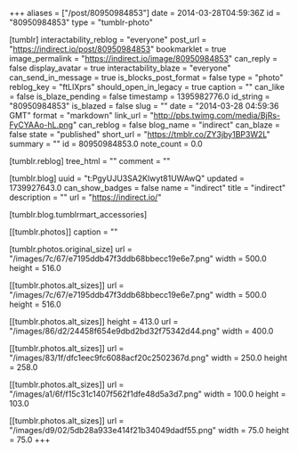 +++
aliases = ["/post/80950984853"]
date = 2014-03-28T04:59:36Z
id = "80950984853"
type = "tumblr-photo"

[tumblr]
interactability_reblog = "everyone"
post_url = "https://indirect.io/post/80950984853"
bookmarklet = true
image_permalink = "https://indirect.io/image/80950984853"
can_reply = false
display_avatar = true
interactability_blaze = "everyone"
can_send_in_message = true
is_blocks_post_format = false
type = "photo"
reblog_key = "ftLlXprs"
should_open_in_legacy = true
caption = ""
can_like = false
is_blaze_pending = false
timestamp = 1395982776.0
id_string = "80950984853"
is_blazed = false
slug = ""
date = "2014-03-28 04:59:36 GMT"
format = "markdown"
link_url = "http://pbs.twimg.com/media/BjRs-FyCYAAo-hL.png"
can_reblog = false
blog_name = "indirect"
can_blaze = false
state = "published"
short_url = "https://tmblr.co/ZY3jby1BP3W2L"
summary = ""
id = 80950984853.0
note_count = 0.0

[tumblr.reblog]
tree_html = ""
comment = ""

[tumblr.blog]
uuid = "t:PgyUJU3SA2Klwyt81UWAwQ"
updated = 1739927643.0
can_show_badges = false
name = "indirect"
title = "indirect"
description = ""
url = "https://indirect.io/"

[tumblr.blog.tumblrmart_accessories]

[[tumblr.photos]]
caption = ""

[tumblr.photos.original_size]
url = "/images/7c/67/e7195ddb47f3ddb68bbecc19e6e7.png"
width = 500.0
height = 516.0

[[tumblr.photos.alt_sizes]]
url = "/images/7c/67/e7195ddb47f3ddb68bbecc19e6e7.png"
width = 500.0
height = 516.0

[[tumblr.photos.alt_sizes]]
height = 413.0
url = "/images/86/d2/24458f654e9dbd2bd32f75342d44.png"
width = 400.0

[[tumblr.photos.alt_sizes]]
url = "/images/83/1f/dfc1eec9fc6088acf20c2502367d.png"
width = 250.0
height = 258.0

[[tumblr.photos.alt_sizes]]
url = "/images/a1/6f/f15c31c1407f562f1dfe48d5a3d7.png"
width = 100.0
height = 103.0

[[tumblr.photos.alt_sizes]]
url = "/images/d9/02/5db28a933e414f21b34049dadf55.png"
width = 75.0
height = 75.0
+++
